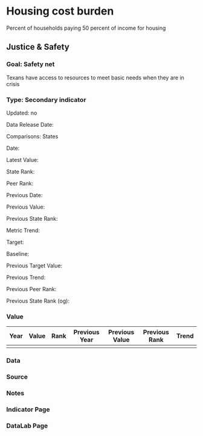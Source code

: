 # Housing cost burden

Percent of households paying 50 percent of income for housing

## Justice & Safety

### Goal: Safety net

Texans have access to resources to meet basic needs when they are in crisis

### Type: Secondary indicator

Updated: no

Data Release Date: 

Comparisons: States

Date: 

Latest Value:  

State Rank: 

Peer Rank: 

Previous Date: 

Previous Value: 

Previous State Rank: 

Metric Trend: 

Target: 

Baseline: 

Previous Target Value: 

Previous Trend: 

Previous Peer Rank: 

Previous State Rank (og): 

### Value

| Year |  Value      | Rank     | Previous Year   | Previous Value | Previous Rank | Trend | 
| ----------- | ----------- | ----------- | ----------- | ----------- | ----------- | -----------|
|             |             |             |             |             |             |             |

### Data

### Source

### Notes


### Indicator Page



### DataLab Page